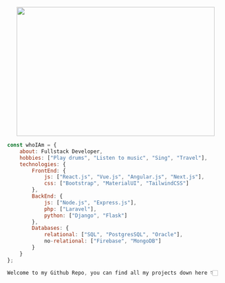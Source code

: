 <p align="center">
  <img width="460" height="300" src="![logo](https://user-images.githubusercontent.com/60959263/220230242-ceebb9f3-4fda-4924-986b-f13c976442d9.png)">
</p>

<!--
**vreyesg26/vreyesg26** is a ✨ _special_ ✨ repository because its `README.md` (this file) appears on your GitHub profile.

Here are some ideas to get you started:

- 🔭 I’m currently working on ...
- 🌱 I’m currently learning ...
- 👯 I’m looking to collaborate on ...
- 🤔 I’m looking for help with ...
- 💬 Ask me about ...
- 📫 How to reach me: ...
- 😄 Pronouns: ...
- ⚡ Fun fact: ...
-->

```javascript Hello
const whoIAm = {
    about: Fullstack Developer,
    hobbies: ["Play drums", "Listen to music", "Sing", "Travel"],
    technologies: {
        FrontEnd: {
            js: ["React.js", "Vue.js", "Angular.js", "Next.js"],
            css: ["Bootstrap", "MaterialUI", "TailwindCSS"]
        },
        BackEnd: {
            js: ["Node.js", "Express.js"],
            php: ["Laravel"],
            python: ["Django", "Flask"]
        },
        Databases: {
            relational: ["SQL", "PostgresSQL", "Oracle"],
            no-relational: ["Firebase", "MongoDB"]
        } 
    }
};
```

```javascript
Welcome to my Github Repo, you can find all my projects down here 👇🏻
```
